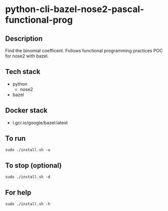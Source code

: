 # python-cli-bazel-nose2-pascal-functional-prog

## Description
Find the binomial coefficent.
Follows functional programming practices
POC for nose2 with bazel.

## Tech stack
- python
  - nose2
- bazel

## Docker stack
- l.gcr.io/google/bazel:latest

## To run
`sudo ./install.sh -u`

## To stop (optional)
`sudo ./install.sh -d`

## For help
`sudo ./install.sh -h`
